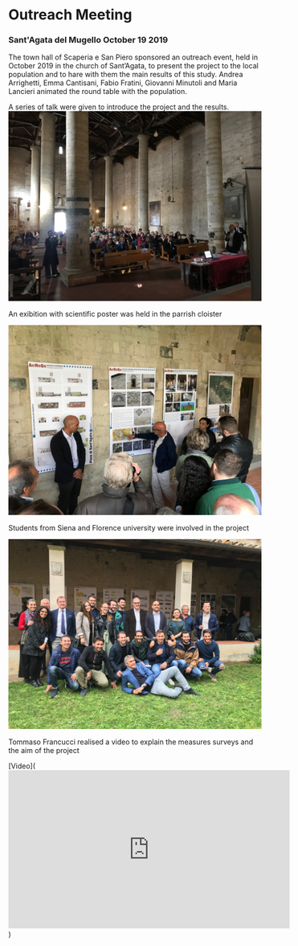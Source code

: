 # Outreach Meeting

### Sant'Agata del Mugello October 19 2019


The town hall of Scaperia e San Piero sponsored an outreach event, held in October 2019 in the church of Sant’Agata, to present the project to the local population and to hare with them the main results of
this study. 
Andrea Arrighetti, Emma Cantisani, Fabio Fratini, Giovanni Minutoli and Maria Lancieri animated the round table with the population.

A series of talk were given to introduce the project and the results.
![People in the church](people.jpeg)

An exibition with scientific poster was held in the parrish cloister

![Fabio Fratini](fabio.jpeg)

Students from Siena and Florence university were involved in the project

![The Team](theteam.jpeg)


Tommaso Francucci realised a video to explain the measures surveys and the aim of the project

[Video](<iframe width="560" height="315" src="https://www.youtube.com/embed/JPLIgqQgP-4" title="YouTube video player" frameborder="0" allow="accelerometer; autoplay; clipboard-write; encrypted-media; gyroscope; picture-in-picture" allowfullscreen></iframe>)



